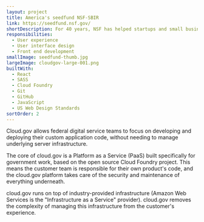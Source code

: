 ```yaml
---
layout: project
title: America's seedfund NSF-SBIR
link: https://seedfund.nsf.gov/
shortDescription: For 40 years, NSF has helped startups and small businesses transform their ideas into marketable products and services.
responsibilities:
  - User experience
  - User interface design
  - Front end development
smallImage: seedfund-thumb.jpg
largeImage: cloudgov-large-001.png
builtWith:
  - React
  - SASS
  - Cloud Foundry
  - Git
  - GitHub
  - JavaScript
  - US Web Design Standards
sortOrder: 2
---  
```


Cloud.gov allows federal digital service teams to focus on developing and deploying their custom application code, without needing to manage underlying server infrastructure.

The core of cloud.gov is a Platform as a Service (PaaS) built specifically for government work, based on the open source Cloud Foundry project. This means the customer team is responsible for their own product's code, and the cloud.gov platform takes care of the security and maintenance of everything underneath.

cloud.gov runs on top of industry-provided infrastructure (Amazon Web Services is the "Infrastructure as a Service" provider). cloud.gov removes the complexity of managing this infrastructure from the customer's experience.
